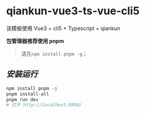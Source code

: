 # qiankun-vue3-ts-vue-cli5 

该模板使用 Vue3 + cli5 + Typescript + qiankun


**包管理器推荐使用 pnpm**

> 请先`npm install pnpm -g`；

## _安装运行_

```bash
npm install pnpm -g
pnpm install-all
pnpm run dev
# 打开 http://localhost:8990/
```

<!-- TODO 共享store -->
<!-- TODO 共享子应用通信 -->
<!-- TODO 子应用模板共享 -->
